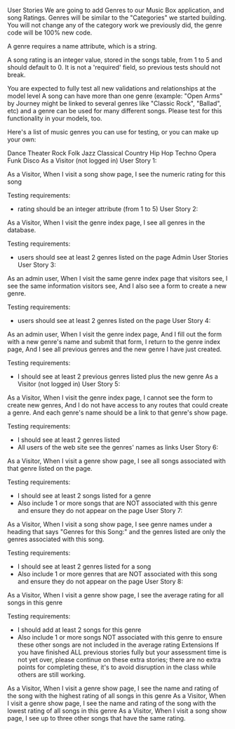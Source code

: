 User Stories
We are going to add Genres to our Music Box application, and song Ratings. Genres will be similar to the "Categories" we started building. You will not change any of the category work we previously did, the genre code will be 100% new code.

A genre requires a name attribute, which is a string.

A song rating is an integer value, stored in the songs table, from 1 to 5 and should default to 0. It is not a 'required' field, so previous tests should not break.

You are expected to fully test all new validations and relationships at the model level
A song can have more than one genre (example: "Open Arms" by Journey might be linked to several genres like "Classic Rock", "Ballad", etc) and a genre can be used for many different songs. Please test for this functionality in your models, too.

Here's a list of music genres you can use for testing, or you can make up your own:

Dance	Theater	Rock
Folk	Jazz	Classical
Country	Hip Hop	Techno
Opera	Funk	Disco
As a Visitor (not logged in)
User Story 1:



As a Visitor,
  When I visit a song show page,
    I see the numeric rating for this song

Testing requirements:
- rating should be an integer attribute (from 1 to 5)
User Story 2:

As a Visitor,
  When I visit the genre index page,
    I see all genres in the database.

Testing requirements:
- users should see at least 2 genres listed on the page
Admin User Stories
User Story 3:

As an admin user,
  When I visit the same genre index page that visitors see,
  I see the same information visitors see,
    And I also see a form to create a new genre.

Testing requirements:
- users should see at least 2 genres listed on the page
User Story 4:

As an admin user,
  When I visit the genre index page,
    And I fill out the form with a new genre's name and submit that form,
  I return to the genre index page,
    And I see all previous genres and the new genre I have just created.

Testing requirements:
- I should see at least 2 previous genres listed plus the new genre
As a Visitor (not logged in)
User Story 5:

As a Visitor,
  When I visit the genre index page,
    I cannot see the form to create new genres,
      And I do not have access to any routes that could create a genre.
    And each genre's name should be a link to that genre's show page.

Testing requirements:
- I should see at least 2 genres listed
- All users of the web site see the genres' names as links
User Story 6:

As a Visitor,
  When I visit a genre show page,
    I see all songs associated with that genre listed on the page.

Testing requirements:
- I should see at least 2 songs listed for a genre
- Also include 1 or more songs that are NOT associated with this genre and ensure
  they do not appear on the page
User Story 7:

As a Visitor,
  When I visit a song show page,
    I see genre names under a heading that says "Genres for this Song:"
      and the genres listed are only the genres associated with this song.

Testing requirements:
- I should see at least 2 genres listed for a song
- Also include 1 or more genres that are NOT associated with this song and ensure
  they do not appear on the page
User Story 8:

As a Visitor,
  When I visit a genre show page,
    I see the average rating for all songs in this genre

Testing requirements:
- I should add at least 2 songs for this genre
- Also include 1 or more songs NOT associated with this genre to ensure these
  other songs are not included in the average rating
Extensions
If you have finished ALL previous stories fully but your assessment time is not yet over, please continue on these extra stories; there are no extra points for completing these, it's to avoid disruption in the class while others are still working.

As a Visitor,
  When I visit a genre show page,
    I see the name and rating of the song with the highest rating of all songs
    in this genre
As a Visitor,
  When I visit a genre show page,
    I see the name and rating of the song with the lowest rating of all songs
    in this genre
As a Visitor,
  When I visit a song show page,
    I see up to three other songs that have the same rating.
